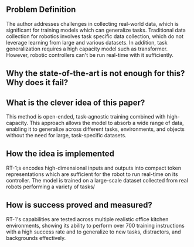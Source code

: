 ## Problem Definition
The author addresses challenges in collecting real-world data, which is significant for training models which can generalize tasks. Traditional data collection for robotics involves task specific data collection, which do not leverage learning from large and various datasets. In addition, task generalization requires a high capacity model such as transformer. However, robotic controllers can't be run real-time with it sufficiently.

## Why the state-of-the-art is not enough for this? Why does it fail?

## What is the clever idea of this paper?
This method is open-ended, task-agnostic training combined with high-capacity. This approach allows the model to absorb a wide range of data, enabling it to generalize across different tasks, environments, and objects without the need for large, task-specific datasets.
## How the idea is implemented
RT-1;s encodes high-dimensional inputs and outputs into compact token representations which are sufficient for the robot to run real-time on its controller. The model is trained on a large-scale dataset collected from real robots performing a variety of tasks/
##  How is success proved and measured?
RT-1's capabilities are tested across multiple realistic office kitchen environments, showing its ability to perform over 700 training instructions with a high success rate and to generalize to new tasks, distractors, and backgrounds effectively.